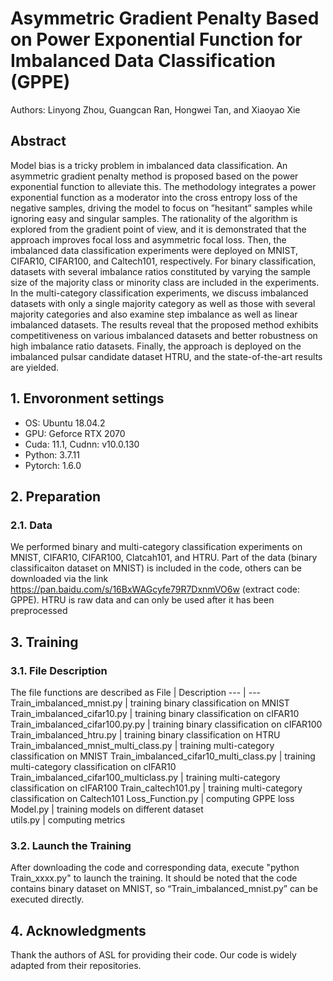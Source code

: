 # Asymmetric Gradient Penalty Based on Power Exponential Function for Imbalanced Data Classification (GPPE) 
Authors: Linyong Zhou, Guangcan Ran, Hongwei Tan, and Xiaoyao Xie
## Abstract  
Model bias is a tricky problem in imbalanced data classification. An asymmetric gradient penalty method is proposed based on the power exponential function to alleviate this. The methodology integrates a power exponential function as a moderator into the cross entropy loss of the negative samples, driving the model to focus on ”hesitant” samples while ignoring easy and singular samples. The rationality of the algorithm is explored from the gradient point of view, and it is demonstrated that the approach improves focal loss and asymmetric focal loss. Then, the imbalanced data classification experiments were deployed on MNIST, CIFAR10, CIFAR100, and Caltech101, respectively. For binary classification, datasets with several imbalance ratios constituted by varying the sample size of the majority class or minority class are included in the experiments. In the multi-category classification experiments, we discuss imbalanced datasets with only a single majority category as well as those with several majority categories and also examine step imbalance as well as linear imbalanced datasets. The results reveal that the proposed method exhibits competitiveness on various imbalanced datasets and better robustness on high imbalance ratio datasets. Finally, the approach is deployed on the imbalanced pulsar candidate dataset HTRU, and the state-of-the-art results are yielded.
## 1. Envoronment settings 
   * OS: Ubuntu 18.04.2  
   * GPU: Geforce RTX 2070 
   * Cuda: 11.1, Cudnn: v10.0.130  
   * Python: 3.7.11  
   * Pytorch: 1.6.0   
## 2. Preparation
### 2.1. Data  
We performed binary and multi-category classification experiments on MNIST, CIFAR10, CIFAR100, Clatcah101, and HTRU. Part of the data (binary classificaiton dataset on MNIST) is included in the code, others can be downloaded via the link https://pan.baidu.com/s/16BxWAGcyfe79R7DxnmVO6w (extract code: GPPE). HTRU is raw data and can only be used after it has been preprocessed
## 3. Training
### 3.1. File Description 
The file functions are described as
File | Description
--- | --- 
Train_imbalanced_mnist.py | training binary classification on MNIST
Train_imbalanced_cifar10.py | training binary classification on cIFAR10
Train_imbalanced_cifar100.py.py | training binary classification on cIFAR100
Train_imbalanced_htru.py | training binary classification on HTRU
Train_imbalanced_mnist_multi_class.py | training multi-category classification on MNIST
Train_imbalanced_cifar10_multi_class.py | training multi-category classification on cIFAR10
Train_imbalanced_cifar100_multiclass.py | training multi-category classification on cIFAR100
Train_caltech101.py | training multi-category classification on Caltech101
Loss_Function.py | computing GPPE loss 
Model.py | training models on different dataset     
utils.py | computing metrics
### 3.2. Launch the Training
After downloading the code and corresponding data, execute "python Train_xxxx.py" to launch the training. It should be noted that the code contains binary dataset on MNIST, so “Train_imbalanced_mnist.py” can be executed directly.
## 4. Acknowledgments
Thank the authors of ASL for providing their code. Our code is widely adapted from their repositories.


